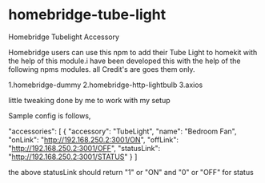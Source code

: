 # homebridge-tube-light
Homebridge Tubelight Accessory

Homebridge users can use this npm to add their Tube Light to homekit with the help of this module.i have been developed this with the help of the following npms modules. all Credit's are goes them only.

1.homebridge-dummy 2.homebridge-http-lightbulb 3.axios

little tweaking done by me to work with my setup

Sample config is follows, 

"accessories": [
{ 
"accessory": "TubeLight",
"name": "Bedroom Fan",
"onLink": "http://192.168.250.2:3001/ON",
"offLink": "http://192.168.250.2:3001/OFF",
"statusLink": "http://192.168.250.2:3001/STATUS"
}
]

the above statusLink should return "1" or "ON" and "0" or "OFF" for status
